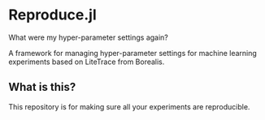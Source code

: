 # Reproduce.jl
What were my hyper-parameter settings again?

A framework for managing hyper-parameter settings for machine learning experiments based on LiteTrace from Borealis.

## What is this?

This repository is for making sure all your experiments are reproducible.

